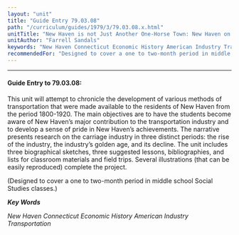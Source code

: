 ```yaml
---
layout: "unit"
title: "Guide Entry 79.03.08"
path: "/curriculum/guides/1979/3/79.03.08.x.html"
unitTitle: "New Haven is not Just Another One-Horse Town: New Haven on the Move, 1800-1920"
unitAuthor: "Farrell Sandals"
keywords: "New Haven Connecticut Economic History American Industry Transportation"
recommendedFor: "Designed to cover a one to two-month period in middle school Social Studies classes."
---
```

<body>
<hr/>
<h4>
Guide Entry to 79.03.08:
</h4>
This unit will attempt to chronicle the development of various methods of transportation that were made available to the residents of New Haven from the period 1800-1920.  The main objectives are to have the students become aware of New Haven’s major contribution to the transportation industry and to develop a sense of pride in New Haven’s achievements.  The narrative presents research on the carriage industry in three distinct periods: the rise of the industry, the industry’s golden age, and its decline.  The unit includes three biographical sketches, three suggested lessons, bibliographies, and lists for classroom materials and field trips.  Several illustrations (that can be easily reproduced) complete the project.
<p>
(Designed to cover a one to two-month period in middle school Social Studies classes.)
</p>
<p>
<b>
<i>
Key Words
</i>
</b>
<br/>
</p>
<p>
<i>
New Haven Connecticut Economic History American Industry Transportation
</i>
</p>
</body>